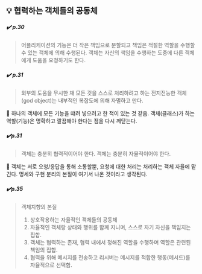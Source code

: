 ## 💡 협력하는 객체들의 공동체

##### ✔️ p.30
> 어플리케이션의 기능은 더 작은 책임으로 분할되고 책임은 적절한 역할을 수행할 수 있는 객체에 의해 수행된다. 객체는 자신의 책임을 수행하는 도중에 다른 걕체에게 도움을 요청하기도 한다.

##### ✔️ p.31
> 외부의 도움을 무시한 채 모든 것을 스스로 처리하려고 하는 전지전능한 객체(god object)는 내부적인 복잡도에 의해 자멸하고 만다.

🤔 하나의 객체에 모든 기능을 떄려 넣으려고 한 적이 있는 것 같음. 객체(클래스)가 하는 역할(기능)은 명확하고 깔끔해야 한다는 점을 다시 깨닫는다.

##### ✔️p.31
> 객체는 충분히 협력적이어야 한다. 
> 객체는 충분히 자율적이어야 한다.

🤔 객체는 서로 요청/응답을 통해 소통할뿐, 요청에 대한 처리는 처리하는 객체 자율에 맡긴다. 명세와 구현 분리의 본질이 여기서 나온 것이라고 생각된다.

##### ✔️p.35
> 객체지향의 본질
> 1. 상호작용하는 자율적인 객체들의 공동체
> 2. 자율적인 객체랑 상태와 행위를 함께 지니며, 스스로 자기 자신을 책임지는 집합.
> 3. 객체는 협력하는 존재, 협력 내에서 정해진 역할을 수행하며 역할은 관련된 책임의 집합.
> 4. 협력을 위해 메시지를 전송하고 리시버는 메시지를 적합한 행동(메서드)를 자율적으로 선택함.
